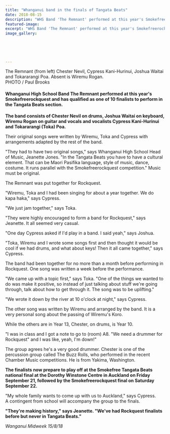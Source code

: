 ```yaml
---
title: "Whanganui band in the finals of Tangata Beats"
date: 2018-08-15
description: "WHS Band 'The Remnant' performed at this year's Smokefreerockquest & qualified to perform in the Tangata Beats section..."
featured-image: 
excerpt: "WHS Band 'The Remnant' performed at this year's Smokefreerockquest & qualified to perform in the Tangata Beats section."
image_gallery:
    
    
    
    
    
---
```


<p><span>The Remnant (from left) Chester Nevil, Cypress Kani-Hurinui, Joshua Waitai and Tokararangi Poa. Absent is Wiremu Rogan. <br />PHOTO / Paul Brooks</span></p>
<h4 class="element element-paragraph">Whanganui High School Band The Remnant performed at this year's Smokefreerockquest and has qualified as one of 10 finalists to perform in the Tangata Beats section.</h4>
<p class="element element-paragraph"><strong>The band consists of Chester Nevil on drums, Joshua Waitai on keyboard, Wiremu Rogan on guitar and vocals and vocalists Cypress Kani-Hurinui and Tokararangi (Toka) Poa.</strong></p>
<p class="element element-paragraph">Their original songs were written by Wiremu, Toka and Cypress with arrangements adapted by the rest of the band.</p>
<p class="element element-paragraph">"They had to have two original songs," says Whanganui High School Head of Music, Jeanette Jones. "In the Tangata Beats you have to have a cultural element. That can be Maori Pasifika language, style of music, dance, costume. It runs parallel with the Smokefreerockquest competition." Music must be original.</p>
<p class="element element-paragraph">The Remnant was put together for Rockquest.</p>
<p class="element element-paragraph">"Wiremu, Toka and I had been singing for about a year together. We do kapa haka," says Cypress.</p>
<p class="element element-paragraph">"We just jam together," says Toka.</p>
<p class="element element-paragraph">"They were highly encouraged to form a band for Rockquest," says Jeanette. It all seemed very casual.</p>
<p class="element element-paragraph">"One day Cypress asked if I'd play in a band. I said yeah," says Joshua.</p>
<p class="element element-paragraph">"Toka, Wiremu and I wrote some songs first and then thought it would be cool if we had drums, and what about keys! Then it all came together," says Cypress.</p>
<p class="element element-paragraph">The band had been together for no more than a month before performing in Rockquest. One song was written a week before the performance.</p>
<p class="element element-paragraph">"We came up with a topic first," says Toka. "One of the things we wanted to do was make it positive, so instead of just talking about stuff we're going through, talk about how to get through it. The song was to be uplifting."</p>
<p class="element element-paragraph">"We wrote it down by the river at 10 o'clock at night," says Cypress.</p>
<p class="element element-paragraph">The other song was written by Wiremu and arranged by the band. It is a very personal song about the passing of Wiremu's Koro.</p>
<p class="element element-paragraph">While the others are in Year 13, Chester, on drums, is Year 10.</p>
<p class="element element-paragraph">"I was in class and I got a note to go to (room) A8. "We need a drummer for Rockquest" and I was like, yeah, I'm down!"</p>
<p class="element element-paragraph">The group agrees he's a very good drummer. Chester is one of the percussion group called The Buzz Rolls, who performed in the recent Chamber Music competitions. He is from Yakima, Washington.</p>
<p class="element element-paragraph"><strong>The finalists now prepare to play off at the Smokefree Tangata Beats national final at the Dorothy Winstone Centre in Auckland on Friday September 21, followed by the Smokefreerockquest final on Saturday September 22.</strong></p>
<p class="element element-paragraph">"My whole family wants to come up with us to Auckland," says Cypress.<br />A contingent from school will accompany the group to the finals.</p>
<p class="element element-paragraph"><strong>"They're making history," says Jeanette. "We've had Rockquest finalists before but never in Tangata Beats."</strong></p>
<p><em>Wanganui Midweek 15/8/18</em></p>


